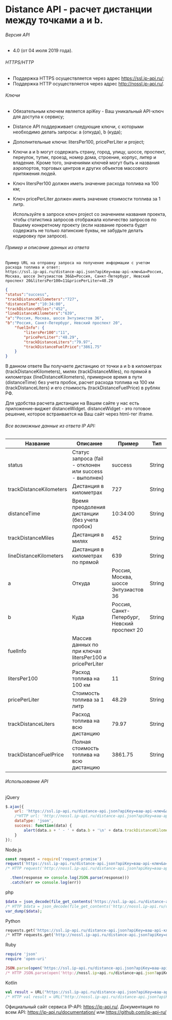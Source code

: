 # Distance API - расчет дистанции между точками a и b.

###### Версия API

- 4.0 (от 04 июля 2019 года).

###### HTTPS/HTTP

- Поддержка HTTPS осуществляется через адрес https://ssl.ip-api.ru/;
- Поддержка HTTP осуществляется через адрес http://nossl.ip-api.ru/.

###### Ключи

- Обязательным ключем является apiKey - Ваш уникальный API-ключ для доступа к сервису;
- Distance API поддерживает следующие ключи, с которыми необходимо делать запросы: a (откуда), b (куда);
- Дополнительные ключи: litersPer100, pricePerLiter и project;
- Ключи a и b могут содержать страну, город, улицу, шоссе, проспект, переулок, тупик, проезд, номер дома, строение, корпус, литер и владение. Кроме того, значениями ключей могут быть и названия аэропортов, торговых центров и других объектов массового притяжения людей.
- Ключ litersPer100 должен иметь значение расхода топлива на 100 км;
- Ключ pricePerLiter должен иметь значение стоимости топлива за 1 литр.

    Используйте в запросе ключ project со значением названия проекта, чтобы статистика запросов отображала количество запросов по Вашему конкретному проекту (если название проекта будет содержать не только латинские буквы, не забудьте делать кодировку при запросе).
    
###### Пример и описание данных из ответа

    Пример URL на отправку запроса на получение информации с учетом расхода топлива и ответ:
    https://ssl.ip-api.ru/distance-api.json?apiKey=ваш-api-ключ&a=Россия, Москва, шоссе Энтузиастов 36&b=Россия, Санкт-Петербург, Невский проспект 20&litersPer100=11&pricePerLiter=48.29
```json
{
"status":"success",
"trackDistanceKilometers":"727",
"distanceTime":"10:34:00",
"trackDistanceMiles":"452",
"lineDistanceKilometers":"639",
"a":"Россия, Москва, шоссе Энтузиастов 36",
"b":"Россия, Санкт-Петербург, Невский проспект 20",
	"fuelInfo": {
		"litersPer100":"11",
		"pricePerLiter":"48.29",
		"trackDistanceLiters":"79.97",
		"trackDistanceFuelPrice":"3861.75"
	}
}
```

В данном ответе Вы получаете дистанцию от точки a и b в километрах (trackDistanceKilometers), милях (trackDistanceMiles), по прямой в километрах (lineDistanceKilometers), примерное время в пути (distanceTime) без учета пробок, расчет расхода топлива на 100 км (trackDistanceLiters) и его стоимость (trackDistanceFuelPrice) в рублях РФ.

Для удобства расчета дистанции на Вашем сайте у нас есть приложение-виджет distanceWidget. distanceWidget - это готовое решение, которое встраивается на Ваш сайт через html-тег iframe.

###### Все возможные данные из ответа IP API:

|Название|Описание|Пример|Тип|
| --- | --- | --- | --- |
|status|Статус запроса (fail - отклонен или success - выполнен)|success|String|
|trackDistanceKilometers|Дистанция в километрах|727|String|
|distanceTime|Время преодоления дистанции (без учета пробок)|10:34:00|String|
|trackDistanceMiles|Дистанция в милях|452|String|
|lineDistanceKilometers|Дистанция в километрах по прямой|639|String|
|a|Откуда|Россия, Москва, шоссе Энтузиастов 36|String|
|b|Куда|Россия, Санкт-Петербург, Невский проспект 20|String|
|fuelInfo|Массив данных по при ключах litersPer100 и pricePerLiter|		
|litersPer100|Расход топлива на 100 км|11|String|
|pricePerLiter|Стоимость топлива за 1 литр|48.29|String|
|trackDistanceLiters|Расход топлива на всю дистанцию|79.97|String|
|trackDistanceFuelPrice|Полная стоимость топлива на всю дистанцию|3861.75|String|

###### Использование API
jQuery
```js
$.ajax({
  	url: 'https://ssl.ip-api.ru/distance-api.json?apiKey=ваш-api-ключ&a=откуда&b=куда',
  	/*HTTP url: 'http://nossl.ip-api.ru/distance-api.json?apiKey=ваш-api-ключ&a=откуда&b=куда', */   
  	dataType: 'json',
    success: function(data) {
        alert(data.a + ' - ' + data.b + '\n' + data.trackDistanceKilometers + '\n' + data.trackDistanceMiles);
    }
});
```
Node.js
```js
const request = require('request-promise')
request('https://ssl.ip-api.ru/distance-api.json?apiKey=ваш-api-ключ&a=откуда&b=куда')
/* HTTP request('http://nossl.ip-api.ru/distance-api.json?apiKey=ваш-api-ключ&a=откуда&b=куда') */

  .then(response => console.log(JSON.parse(response)))
  .catch(err => console.log(err))
```
php
```php
$data = json_decode(file_get_contents('https://ssl.ip-api.ru/distance-api.json?apiKey=ваш-api-ключ&a=откуда&b=куда'));
/* HTTP $data = json_decode(file_get_contents('http://nossl.ip-api.ru/distance-api.json?apiKey=apiKey=ваш-api-ключ&a=откуда&b=куда')); */
var_dump($data);
```
Python
```python
requests.get('https://ssl.ip-api.ru/distance-api.json?apiKey=ваш-api-ключ&a=откуда&b=куда')
/* HTTP requests.get('http://nossl.ip-api.ru/distance-api.json?apiKey=ваш-api-ключ&a=откуда&b=куда') */
```
Ruby
```ruby
require 'json'
require 'open-uri'

JSON.parse(open('https://ssl.ip-api.ru/distance-api.json?apiKey=ваш-api-ключ&a=откуда&b=куда').read)
/* HTTP JSON.parse(open('http://nossl.ip-api.ru/distance-api.json?apiKey=ваш-api-ключ&a=откуда&b=куда').read) */
```
Kotlin
```kotlin
val result = URL("https://ssl.ip-api.ru/distance-api.json?apiKey=ваш-api-ключ&a=откуда&b=куда").readText()
/* HTTP val result = URL("http://nossl.ip-api.ru/distance-api.json?apiKey=ваш-api-ключ&a=откуда&b=куда").readText() */
```

Официальный сайт сервиса IP-API: https://ip-api.ru/. Документация по всем API: https://ip-api.ru/documentation/ или https://github.com/ip-api-ru/

